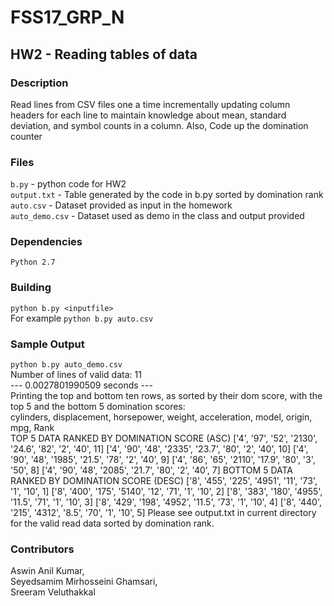 # FSS17_GRP_N
## HW2 - Reading tables of data

### Description
Read lines from CSV files one a time incrementally updating column headers for each line to maintain knowledge about mean, standard deviation, and symbol counts in a column.
Also, Code up the domination counter 

### Files
`b.py` - python code for HW2   
`output.txt` - Table generated by the code in b.py sorted by domination rank  
`auto.csv` - Dataset provided as input in the homework  
`auto_demo.csv` - Dataset used as demo in the class and output provided  

### Dependencies
`Python 2.7`

### Building
`python b.py <inputfile>`  
For example `python b.py auto.csv`  

### Sample Output

`python b.py auto_demo.csv`  
Number of lines of valid data: 11  
--- 0.0027801990509 seconds ---  
Printing the top and bottom ten rows, as sorted by their dom score, with the top 5 and the bottom 5 domination scores:  
cylinders, displacement, horsepower, weight, acceleration, model, origin, mpg, Rank  
TOP 5 DATA RANKED BY DOMINATION SCORE (ASC)
['4', '97', '52', '2130', '24.6', '82', '2', '40', 11]
['4', '90', '48', '2335', '23.7', '80', '2', '40', 10]
['4', '90', '48', '1985', '21.5', '78', '2', '40', 9]
['4', '86', '65', '2110', '17.9', '80', '3', '50', 8]
['4', '90', '48', '2085', '21.7', '80', '2', '40', 7]
BOTTOM 5 DATA RANKED BY DOMINATION SCORE (DESC)
['8', '455', '225', '4951', '11', '73', '1', '10', 1]
['8', '400', '175', '5140', '12', '71', '1', '10', 2]
['8', '383', '180', '4955', '11.5', '71', '1', '10', 3]
['8', '429', '198', '4952', '11.5', '73', '1', '10', 4]
['8', '440', '215', '4312', '8.5', '70', '1', '10', 5]
Please see output.txt in current directory for the valid read data sorted by domination rank.  

### Contributors
Aswin Anil Kumar,  
Seyedsamim Mirhosseini Ghamsari,  
Sreeram Veluthakkal
